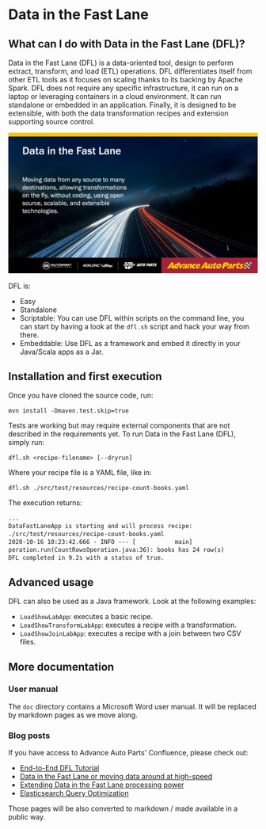 # Data in the Fast Lane

## What can I do with Data in the Fast Lane (DFL)?

Data in the Fast Lane (DFL) is a data-oriented tool, design to perform extract, transform, and load (ETL) operations. DFL differentiates itself from other ETL tools as it focuses on scaling thanks to its backing by Apache Spark. DFL does not require any specific infrastructure, it can run on a laptop or leveraging containers in a cloud environment. It can run standalone or embedded in an application. Finally, it is designed to be extensible, with both the data transformation recipes and extension supporting source control.


![What can I do with Data in the Fast Lane](https://github.com/AdvanceAutoParts/datafastlane/blob/master/doc/what_can_i_do_with_data_in_the_fast_lane_dfl.png?raw=true)

DFL is:

 * Easy
 * Standalone
 * Scriptable: You can use DFL within scripts on the command line, you can start by having a look at the `dfl.sh` script and hack your way from there.
 * Embeddable: Use DFL as a framework and embed it directly in your Java/Scala apps as a Jar.
 

## Installation and first execution

Once you have cloned the source code, run:

    mvn install -Dmaven.test.skip=true
    
Tests are working but may require external components that are not described in the requirements yet. To run Data in the Fast Lane (DFL), simply run:

    dfl.sh <recipe-filename> [--dryrun]

Where your recipe file is a YAML file, like in:

    dfl.sh ./src/test/resources/recipe-count-books.yaml
    
The execution returns: 

```
...
DataFastLaneApp is starting and will process recipe: ./src/test/resources/recipe-count-books.yaml
2020-10-16 10:23:42.666 - INFO --- [           main] peration.run(CountRowsOperation.java:36): books has 24 row(s)
DFL completed in 9.2s with a status of true.
```

## Advanced usage

DFL can also be used as a Java framework. Look at the following examples:

 * `LoadShowLabApp`: executes a basic recipe.
 * `LoadShowTransformLabApp`: executes a recipe with a transformation.
 * `LoadShowJoinLabApp`: executes a recipe with a join between two CSV files.

## More documentation

### User manual

The `doc` directory contains a Microsoft Word user manual. It will be replaced by markdown pages as we move along.

### Blog posts

If you have access to Advance Auto Parts' Confluence, please check out:

 * [End-to-End DFL Tutorial](https://advanceautoparts.atlassian.net/wiki/spaces/OBMS/blog/2020/02/04/985956616/End-to-End+DFL+Tutorial)
 * [Data in the Fast Lane or moving data around at high-speed](https://advanceautoparts.atlassian.net/wiki/spaces/eng/pages/932381558/Data+in+the+Fast+Lane+or+moving+data+around+at+high-speed)
 * [Extending Data in the Fast Lane processing power](https://advanceautoparts.atlassian.net/wiki/spaces/eng/pages/971080327/Extending+Data+in+the+Fast+Lane+processing+power)
 * [Elasticsearch Query Optimization](https://advanceautoparts.atlassian.net/wiki/spaces/eng/pages/1010827890/Elasticsearch+Query+Optimization)
 
Those pages will be also converted to markdown / made available in a public way.
